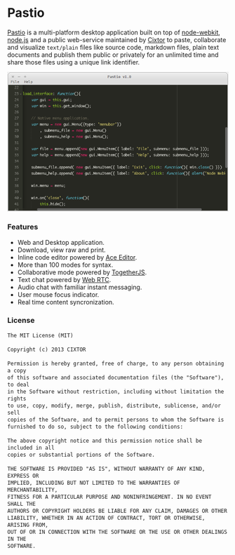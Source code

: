 # Pastio

[Pastio](http://cixtor.com/pastio) is a multi-platform desktop application built on top of [node-webkit](https://github.com/rogerwang/node-webkit), [node.js](http://nodejs.org/) and a public web-service maintained by [Cixtor](http://cixtor.com/) to paste, collaborate and visualize `text/plain` files like source code, markdown files, plain text documents and publish them public or privately for an unlimited time and share those files using a unique link identifier.

![Pastio Screenshot](screenshot.png)

### Features

* Web and Desktop application.
* Download, view raw and print.
* Inline code editor powered by [Ace Editor](https://github.com/ajaxorg/ace).
* More than 100 modes for syntax.
* Collaborative mode powered by [TogetherJS](https://togetherjs.com/).
* Text chat powered by [Web RTC](http://www.webrtc.org/).
* Audio chat with familiar instant messaging.
* User mouse focus indicator.
* Real time content syncronization.

### License

```
The MIT License (MIT)

Copyright (c) 2013 CIXTOR

Permission is hereby granted, free of charge, to any person obtaining a copy
of this software and associated documentation files (the "Software"), to deal
in the Software without restriction, including without limitation the rights
to use, copy, modify, merge, publish, distribute, sublicense, and/or sell
copies of the Software, and to permit persons to whom the Software is
furnished to do so, subject to the following conditions:

The above copyright notice and this permission notice shall be included in all
copies or substantial portions of the Software.

THE SOFTWARE IS PROVIDED "AS IS", WITHOUT WARRANTY OF ANY KIND, EXPRESS OR
IMPLIED, INCLUDING BUT NOT LIMITED TO THE WARRANTIES OF MERCHANTABILITY,
FITNESS FOR A PARTICULAR PURPOSE AND NONINFRINGEMENT. IN NO EVENT SHALL THE
AUTHORS OR COPYRIGHT HOLDERS BE LIABLE FOR ANY CLAIM, DAMAGES OR OTHER
LIABILITY, WHETHER IN AN ACTION OF CONTRACT, TORT OR OTHERWISE, ARISING FROM,
OUT OF OR IN CONNECTION WITH THE SOFTWARE OR THE USE OR OTHER DEALINGS IN THE
SOFTWARE.
```

